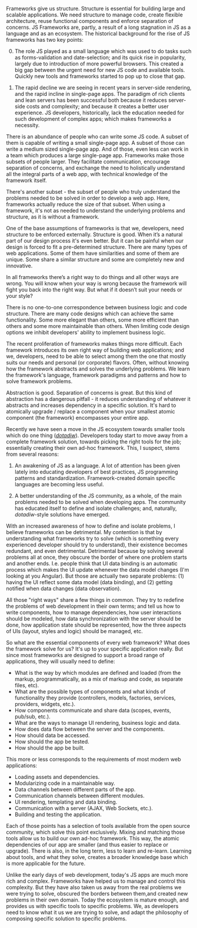 Frameworks give us structure. Structure is essential for building large and
scalable applications. We need structure to manage code, create flexible
architecture, reuse functional components and enforce separation of concerns.
JS Frameworks are, partly, a result of a long stagnation in JS as a language
and as an ecosystem. The historical background for the rise of JS frameworks
has two key points:

0. The role JS played as a small language which was used to do tasks such as
   forms-validation and date-selection; and its quick rise in popularity,
   largely due to introduction of more powerful browsers. This created a big gap
   between the urgent need for new JS code and available tools. Quickly new
   tools and frameworks started to pop up to close that gap.

0. The rapid decline we are seeing in recent years in server-side rendering, and
   the rapid incline in single-page apps. The paradigm of rich clients and lean
   servers has been successful both because it reduces server-side costs and
   complexity; and because it creates a better user experience. JS developers,
   historically, lack the education needed for such development of complex
   apps; which makes frameworks a necessity.

There is an abundance of people who can write some JS code. A subset of them is
capable of writing a small single-page app. A subset of those can write a medium
sized single-page app. And of those, even less can work in a team which produces
a large single-page app. Frameworks make those subsets of people larger. They
facilitate communication, encourage separation of concerns, and exchange the
need to holistically understand all the integral parts of a web app, with
technical knowledge of the framework itself.

There's another subset - the subset of people who truly understand the problems
needed to be solved in order to develop a web app. Here, frameworks actually
reduce the size of that subset. When using a framework, it's not as needed to
understand the underlying problems and structure, as it is without a framework.

One of the base assumptions of frameworks is that we, developers, need structure
to be enforced externally. Structure is good. When it’s a natural part of our
design process it's even better. But it can be painful when our design is forced
to fit a pre-determined structure. There are many types of web applications.
Some of them have similarities and some of them are unique. Some share a similar
structure and some are completely new and innovative.

In all frameworks there’s a right way to do things and all other ways are wrong.
You will know when your way is wrong because the framework will fight you back
into the right way. But what if it doesn’t suit your needs or your style?

There is no one-to-one correspondence between business logic and code structure.
There are many code designs which can achieve the same functionality. Some more
elegant than others, some more efficient than others and some more maintainable
than others. When limiting code design options we inhibit developers' ability to
implement business logic.

The recent proliferation of frameworks makes things more difficult. Each
framework introduces its own right way of building web applications; and we,
developers, need to be able to select among them the one that mostly suits our
needs and personal (or corporate) flavors. Often, without knowing how the
framework abstracts and solves the underlying problems. We learn the framework's
language, framework paradigms and patterns and how to solve framework problems.

Abstraction is good. Separation of concerns is great. But this kind of
abstraction has a dangerous pitfall - it reduces understanding of whatever it
abstracts and increases dependency in a specific solution. It's hard to
atomically upgrade / replace a component when your smallest atomic component
(the framework) encompasses your entire app.

Recently we have seen a move in the JS ecosystem towards smaller tools which do
one thing ([*dotadiw*][1]). Developers today start to move away from a complete
framework solution, towards picking the right tools for the job; essentially
creating their own ad-hoc framework. This, I suspect, stems from several
reasons:

1. An awakening of JS as a language. A lot of attention has been given lately
   into educating developers of best practices, JS programming patterns and
   standardization. Framework-created domain specific languages are becoming
   less useful.

2. A better understanding of the JS community, as a whole, of the main problems
   needed to be solved when developing apps. The community has educated itself
   to define and isolate challenges; and, naturally, *dotadiw*-style solutions
   have emerged.

With an increased awareness of how to define and isolate problems, I believe
frameworks can be detrimental. My contention is that by understanding what
frameworks try to solve (which is something every experienced developer should
try to understand), their existence becomes redundant, and even detrimental.
Detrimental because by solving several problems all at once, they obscure the
border of where one problem starts and another ends. I.e. people think that UI
data binding is an automatic process which makes the UI update whenever the data
model changes (I'm looking at you Angular). But those are actually two separate
problems: (1) having the UI reflect some data model (data binding), and
(2) getting notified when data changes (data observation).

All those "right ways" share a few things in common. They try to redefine the
problems of web development in their own terms; and tell us how to write
components, how to manage dependencies, how user interactions should be modeled,
how data synchronization with the server should be done, how application state
should be represented, how the three aspects of UIs (layout, styles and logic)
should be managed, etc.

So what are the essential components of every web framework? What does the
framework solve for us? It's up to your specific application really. But since
most frameworks are designed to support a broad range of applications, they
will usually need to define:

- What is the way by which modules are defined and loaded (from the markup,
  programmatically, as a mix of markup and code, as separate files, etc).
- What are the possible types of components and what kinds of functionality they
  provide (controllers, models, factories, services, providers, widgets, etc.).
- How components communicate and share data (scopes, events, pub/sub, etc.).
- What are the ways to manage UI rendering, business logic and data.
- How does data flow between the server and the components.
- How should data be accessed.
- How should the app be tested.
- How should the app be built.

This more or less corresponds to the requirements of most modern web
applications:

- Loading assets and dependencies.
- Modularizing code in a maintainable way.
- Data channels between different parts of the app.
- Communication channels between different modules.
- UI rendering, templating and data binding.
- Communication with a server (AJAX, Web Sockets, etc.).
- Building and testing the application.

Each of those points has a selection of tools available from the open source
community, which solve this point exclusively. Mixing and matching those tools
allow us to build our own ad-hoc framework. This way, the atomic dependencies
of our app are smaller (and thus easier to replace or upgrade). There is also,
in the long term, less to learn and re-learn. Learning about tools, and what
they solve, creates a broader knowledge base which is more applicable for the
future.

Unlike the early days of web development, today's JS apps are much more rich and
complex. Frameworks have helped us to manage and control this complexity. But
they have also taken us away from the real problems we were trying to solve,
obscured the borders between them,and created new problems in their own domain.
Today the ecosystem is mature enough, and provides us with specific tools to
specific problems. We, as developers need to know what it us we are trying to
solve, and adapt the philosophy of composing specific solution to specific
problems.

[1]: https://en.wikipedia.org/wiki/Unix_philosophy#Do_One_Thing_and_Do_It_Well "Do one thing and do it well"
